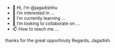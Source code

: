 - 👋 Hi, I’m @jagadishhu
- 👀 I’m interested in ...
- 🌱 I’m currently learning ...
- 💞️ I’m looking to collaborate on ...
- 📫 How to reach me ...

thanks for the great oppurtinuty
Regards,
Jagadish
